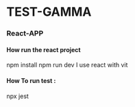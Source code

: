 # TEST-GAMMA
### React-APP
#### How run the react project
npm install
npm run dev
I use react with vit
#### How To run test :
npx jest
